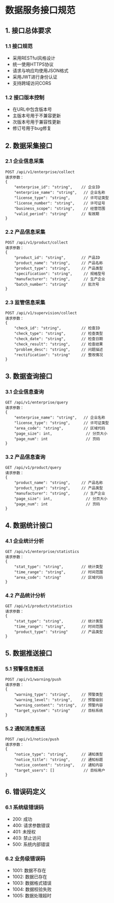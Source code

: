 # 数据服务接口规范

## 1. 接口总体要求

### 1.1 接口规范
- 采用RESTful风格设计
- 统一使用HTTPS协议
- 请求与响应均使用JSON格式
- 采用JWT进行身份认证
- 支持跨域访问CORS

### 1.2 接口版本控制
- 在URL中包含版本号
- 主版本号用于不兼容更新
- 次版本号用于兼容性更新
- 修订号用于bug修复

## 2. 数据采集接口

### 2.1 企业信息采集
```
POST /api/v1/enterprise/collect
请求参数：
{
    "enterprise_id": "string",    // 企业ID
    "enterprise_name": "string",   // 企业名称
    "license_type": "string",      // 许可证类型
    "license_number": "string",    // 许可证号
    "business_scope": "string",    // 经营范围
    "valid_period": "string"      // 有效期
}
```

### 2.2 产品信息采集
```
POST /api/v1/product/collect
请求参数：
{
    "product_id": "string",       // 产品ID
    "product_name": "string",     // 产品名称
    "product_type": "string",     // 产品类型
    "specification": "string",     // 规格型号
    "manufacturer": "string",      // 生产企业
    "batch_number": "string"      // 批次号
}
```

### 2.3 监管信息采集
```
POST /api/v1/supervision/collect
请求参数：
{
    "check_id": "string",         // 检查ID
    "check_type": "string",       // 检查类型
    "check_date": "string",       // 检查日期
    "check_result": "string",     // 检查结果
    "problem_desc": "string",     // 问题描述
    "rectification": "string"     // 整改情况
}
```

## 3. 数据查询接口

### 3.1 企业信息查询
```
GET /api/v1/enterprise/query
请求参数：
{
    "enterprise_name": "string",   // 企业名称
    "license_type": "string",      // 许可证类型
    "area_code": "string",         // 区域代码
    "page_size": int,               // 分页大小
    "page_num": int                 // 页码
}
```

### 3.2 产品信息查询
```
GET /api/v1/product/query
请求参数：
{
    "product_name": "string",     // 产品名称
    "product_type": "string",     // 产品类型
    "manufacturer": "string",      // 生产企业
    "page_size": int,               // 分页大小
    "page_num": int                 // 页码
}
```

## 4. 数据统计接口

### 4.1 企业统计分析
```
GET /api/v1/enterprise/statistics
请求参数：
{
    "stat_type": "string",        // 统计类型
    "time_range": "string",       // 时间范围
    "area_code": "string"         // 区域代码
}
```

### 4.2 产品统计分析
```
GET /api/v1/product/statistics
请求参数：
{
    "stat_type": "string",        // 统计类型
    "time_range": "string",       // 时间范围
    "product_type": "string"      // 产品类型
}
```

## 5. 数据推送接口

### 5.1 预警信息推送
```
POST /api/v1/warning/push
请求参数：
{
    "warning_type": "string",     // 预警类型
    "warning_level": "string",    // 预警级别
    "warning_content": "string",  // 预警内容
    "target_system": "string"     // 目标系统
}
```

### 5.2 通知消息推送
```
POST /api/v1/notice/push
请求参数：
{
    "notice_type": "string",      // 通知类型
    "notice_title": "string",     // 通知标题
    "notice_content": "string",   // 通知内容
    "target_users": []             // 目标用户
}
```

## 6. 错误码定义

### 6.1 系统级错误码
- 200: 成功
- 400: 请求参数错误
- 401: 未授权
- 403: 禁止访问
- 500: 系统内部错误

### 6.2 业务级错误码
- 1001: 数据不存在
- 1002: 数据已存在
- 1003: 数据格式错误
- 1004: 数据校验失败
- 1005: 数据处理超时